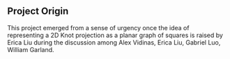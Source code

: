 ## Project Origin
This project emerged from a sense of urgency once the idea of representing a 2D Knot projection as a planar graph of squares is raised by Erica Liu during the discussion among Alex Vidinas, Erica Liu, Gabriel Luo, William Garland. 
